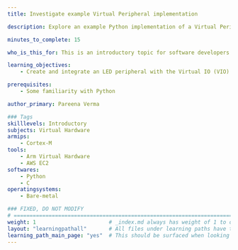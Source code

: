 ```yaml
---
title: Investigate example Virtual Peripheral implementation

description: Explore an example Python implementation of a Virtual Peripheral with Arm Virtual Hardware and Virtual IO

minutes_to_complete: 15

who_is_this_for: This is an introductory topic for software developers new to Arm Virtual Hardware and its features.

learning_objectives: 
    - Create and integrate an LED peripheral with the Virtual IO (VIO) interface of AVH.

prerequisites:
    - Some familiarity with Python

author_primary: Pareena Verma

### Tags
skilllevels: Introductory
subjects: Virtual Hardware
armips:
    - Cortex-M
tools:
    - Arm Virtual Hardware
    - AWS EC2
softwares:
    - Python
    - C
operatingsystems:
    - Bare-metal

### FIXED, DO NOT MODIFY
# ================================================================================
weight: 1                       # _index.md always has weight of 1 to order correctly
layout: "learningpathall"       # All files under learning paths have this same wrapper
learning_path_main_page: "yes"  # This should be surfaced when looking for related content. Only set for _index.md of learning path content.
---
```


